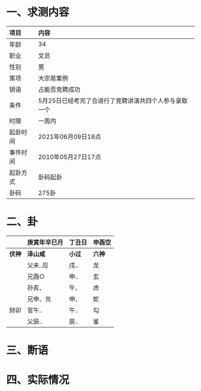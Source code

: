 # 一、求测内容
|项目|内容|
|:-|:-|
|年龄|34|
|职业|文员|
|性别|男|
|策项|大宗易案例|
|钥语|占能否竞聘成功|
|条件|5月25日已经考完了合进行了竞聘讲演共四个人参与录取一个|
|时限|一周内|
|起卦时间|2021年06月09日18点|
|事件时间|2010年05月27日17点|
|起卦方式|卦码起卦|
|卦码|275卦|

# 二、卦
||庚寅年辛巳月|丁丑日|申酉空|
|:-|:-|:-|:-|
|**伏神**|**泽山咸**|**小过**|**六神**|
||父未..应|戌..|龙|
||兄酉○|申..|玄|
||孙亥、|午、|虎|
||兄申、兑|申、|蛇|
|财卯|官午..|午..|勾|
||父辰..|辰..|雀|


# 三、断语

# 四、实际情况